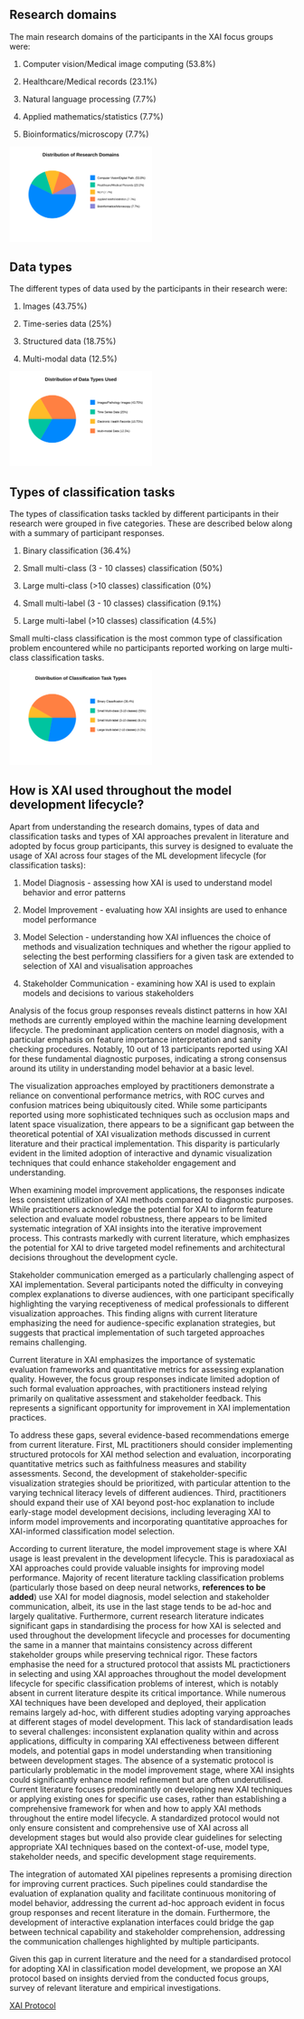 ## Research domains

The main research domains of the participants in the XAI focus groups were: 

1) Computer vision/Medical image computing (53.8%)

2) Healthcare/Medical records (23.1%)

3) Natural language processing (7.7%)

4) Applied mathematics/statistics (7.7%)

5) Bioinformatics/microscopy (7.7%)

<img src="research-domains-pie-svg-adjusted.svg" width="50%">

## Data types

The different types of data used by the participants in their research were:

1) Images (43.75%)

2) Time-series data (25%)

3) Structured data (18.75%)

4) Multi-modal data (12.5%)

<img src="data-types-pie-svg.svg" width="50%">


## Types of classification tasks

The types of classification tasks tackled by different participants in their research were grouped in five categories. These are described below along with a summary of participant responses.

1) Binary classification (36.4%)

2) Small multi-class (3 - 10 classes) classification (50%)

3) Large multi-class (>10 classes) classification (0%)

4) Small multi-label (3 - 10 classes) classification (9.1%)

5) Large multi-label (>10 classes) classification (4.5%)

Small multi-class classification is the most common type of classification problem encountered while no participants reported working on large multi-class classification tasks.

<img src="classification-types-pie-svg.svg" width="50%">


## How is XAI used throughout the model development lifecycle?

Apart from understanding the research domains, types of data and classification tasks and types of XAI approaches prevalent in literature and adopted by focus group participants, this survey is designed to evaluate the usage of XAI across four stages of the ML development lifecycle (for classification tasks):

1) Model Diagnosis - assessing how XAI is used to understand model behavior and error patterns

2) Model Improvement - evaluating how XAI insights are used to enhance model performance

3) Model Selection - understanding how XAI influences the choice of methods and visualization techniques and whether the rigour applied to selecting the best performing classifiers for a given task are extended to selection of XAI and visualisation approaches

4) Stakeholder Communication - examining how XAI is used to explain models and decisions to various stakeholders

Analysis of the focus group responses reveals distinct patterns in how XAI methods are currently employed within the machine learning development lifecycle. The predominant application centers on model diagnosis, with a particular emphasis on feature importance interpretation and sanity checking procedures. Notably, 10 out of 13 participants reported using XAI for these fundamental diagnostic purposes, indicating a strong consensus around its utility in understanding model behavior at a basic level.

The visualization approaches employed by practitioners demonstrate a reliance on conventional performance metrics, with ROC curves and confusion matrices being ubiquitously cited. While some participants reported using more sophisticated techniques such as occlusion maps and latent space visualization, there appears to be a significant gap between the theoretical potential of XAI visualization methods discussed in current literature and their practical implementation. This disparity is particularly evident in the limited adoption of interactive and dynamic visualization techniques that could enhance stakeholder engagement and understanding.

When examining model improvement applications, the responses indicate less consistent utilization of XAI methods compared to diagnostic purposes. While practitioners acknowledge the potential for XAI to inform feature selection and evaluate model robustness, there appears to be limited systematic integration of XAI insights into the iterative improvement process. This contrasts markedly with current literature, which emphasizes the potential for XAI to drive targeted model refinements and architectural decisions throughout the development cycle.

Stakeholder communication emerged as a particularly challenging aspect of XAI implementation. Several participants noted the difficulty in conveying complex explanations to diverse audiences, with one participant specifically highlighting the varying receptiveness of medical professionals to different visualization approaches. This finding aligns with current literature emphasizing the need for audience-specific explanation strategies, but suggests that practical implementation of such targeted approaches remains challenging.

Current literature in XAI emphasizes the importance of systematic evaluation frameworks and quantitative metrics for assessing explanation quality. However, the focus group responses indicate limited adoption of such formal evaluation approaches, with practitioners instead relying primarily on qualitative assessment and stakeholder feedback. This represents a significant opportunity for improvement in XAI implementation practices.

To address these gaps, several evidence-based recommendations emerge from current literature. First, ML practitioners should consider implementing structured protocols for XAI method selection and evaluation, incorporating quantitative metrics such as faithfulness measures and stability assessments. Second, the development of stakeholder-specific visualization strategies should be prioritized, with particular attention to the varying technical literacy levels of different audiences. Third, practitioners should expand their use of XAI beyond post-hoc explanation to include early-stage model development decisions, including leveraging XAI to inform model improvements and incorporating quantitative approaches for XAI-informed classification model selection.

According to current literature, the model improvement stage is where XAI usage is least prevalent in the development lifecycle. This is paradoxiacal as XAI approaches could provide valuable insights for improving model performance. Majority of recent literature tackling classification problems (particularly those based on deep neural networks, __references to be added__) use XAI for model diagnosis, model selection and stakeholder communication, albeit, its use in the last stage tends to be ad-hoc and largely qualitative. Furthermore, current research literature indicates significant gaps in standardising the process for how XAI is selected and used throughout the development lifecycle and processes for documenting the same in a manner that maintains consistency across different stakeholder groups while preserving technical rigor. These factors emphasise the need for a structured protocol that assists ML practictioners in selecting and using XAI approaches throughout the model development lifecycle for specific classification problems of interest, which is notably absent in current literature despite its critical importance. While numerous XAI techniques have been developed and deployed, their application remains largely ad-hoc, with different studies adopting varying approaches at different stages of model development. This lack of standardisation leads to several challenges: inconsistent explanation quality within and across applications, difficulty in comparing XAI effectiveness between different models, and potential gaps in model understanding when transitioning between development stages. The absence of a systematic protocol is particularly problematic in the model improvement stage, where XAI insights could significantly enhance model refinement but are often underutilised. Current literature focuses predominantly on developing new XAI techniques or applying existing ones for specific use cases, rather than establishing a comprehensive framework for when and how to apply XAI methods throughout the entire model lifecycle. A standardized protocol would not only ensure consistent and comprehensive use of XAI across all development stages but would also provide clear guidelines for selecting appropriate XAI techniques based on the context-of-use, model type, stakeholder needs, and specific development stage requirements.

The integration of automated XAI pipelines represents a promising direction for improving current practices. Such pipelines could standardise the evaluation of explanation quality and facilitate continuous monitoring of model behavior, addressing the current ad-hoc approach evident in focus group responses and recent literature in the domain. Furthermore, the development of interactive explanation interfaces could bridge the gap between technical capability and stakeholder comprehension, addressing the communication challenges highlighted by multiple participants.

Given this gap in current literature and the need for a standardised protocol for adopting XAI in classification model development, we propose an XAI protocol based on insights dervied from the conducted focus groups, survey of relevant literature and empirical investigations.

[XAI Protocol](./XAI-protocol.md)

